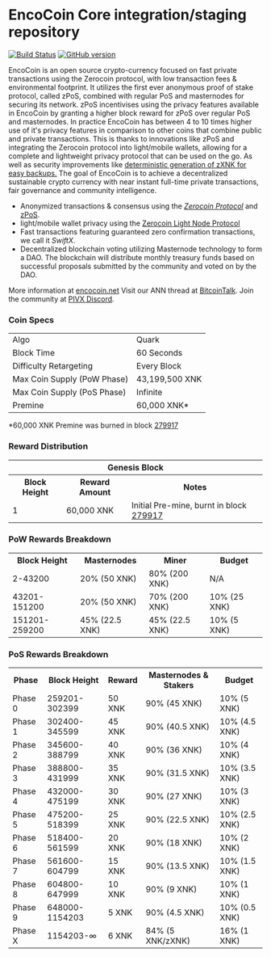 EncoCoin Core integration/staging repository
=====================================

[![Build Status](https://travis-ci.org/EncoCoin-Project/EncoCoin.svg?branch=master)](https://travis-ci.org/EncoCoin-Project/EncoCoin) [![GitHub version](https://badge.fury.io/gh/EncoCoin-Project%2FEncoCoin.svg)](https://badge.fury.io/gh/EncoCoin-Project%2FEncoCoin)

EncoCoin is an open source crypto-currency focused on fast private transactions using the Zerocoin protocol, with low transaction fees & environmental footprint.  It utilizes the first ever anonymous proof of stake protocol, called zPoS, combined with regular PoS and masternodes for securing its network. zPoS incentivises using the privacy features available in EncoCoin by granting a higher block reward for zPoS over regular PoS and masternodes. In practice EncoCoin has between 4 to 10 times higher use of it's privacy features in comparison to other coins that combine public and private transactions. This is thanks to innovations like zPoS and integrating the Zerocoin protocol into light/mobile wallets, allowing for a complete and lightweight privacy protocol that can be used on the go. As well as security improvements like [deterministic generation of zXNK for easy backups.](https://www.reddit.com/r/encocoin/comments/8gbjf7/how_to_use_deterministic_zerocoin_generation/)
The goal of EncoCoin is to achieve a decentralized sustainable crypto currency with near instant full-time private transactions, fair governance and community intelligence.
- Anonymized transactions & consensus using the [_Zerocoin Protocol_](http://www.encocoin.org/zpiv) and [zPoS](https://encocoin.org/zpos/).
- light/mobile wallet privacy using the [Zerocoin Light Node Protocol](https://encocoin.org/wp-content/uploads/2018/11/Zerocoin_Light_Node_Protocol.pdf)
- Fast transactions featuring guaranteed zero confirmation transactions, we call it _SwiftX_.
- Decentralized blockchain voting utilizing Masternode technology to form a DAO. The blockchain will distribute monthly treasury funds based on successful proposals submitted by the community and voted on by the DAO.

More information at [encocoin.net](http://www.encocoin.net) Visit our ANN thread at [BitcoinTalk](https://bitcointalk.org/index.php?topic=5028776.0). Join the community at [PIVX Discord](https://discord.gg/JFnYdyv).

### Coin Specs
<table>
<tr><td>Algo</td><td>Quark</td></tr>
<tr><td>Block Time</td><td>60 Seconds</td></tr>
<tr><td>Difficulty Retargeting</td><td>Every Block</td></tr>
<tr><td>Max Coin Supply (PoW Phase)</td><td>43,199,500 XNK</td></tr>
<tr><td>Max Coin Supply (PoS Phase)</td><td>Infinite</td></tr>
<tr><td>Premine</td><td>60,000 XNK*</td></tr>
</table>

*60,000 XNK Premine was burned in block [279917](http://www.presstab.pw/phpexplorer/EncoCoin/block.php?blockhash=206d9cfe859798a0b0898ab00d7300be94de0f5469bb446cecb41c3e173a57e0)

### Reward Distribution

<table>
<th colspan=4>Genesis Block</th>
<tr><th>Block Height</th><th>Reward Amount</th><th>Notes</th></tr>
<tr><td>1</td><td>60,000 XNK</td><td>Initial Pre-mine, burnt in block <a href="http://www.presstab.pw/phpexplorer/EncoCoin/block.php?blockhash=206d9cfe859798a0b0898ab00d7300be94de0f5469bb446cecb41c3e173a57e0">279917</a></td></tr>
</table>

### PoW Rewards Breakdown

<table>
<th>Block Height</th><th>Masternodes</th><th>Miner</th><th>Budget</th>
<tr><td>2-43200</td><td>20% (50 XNK)</td><td>80% (200 XNK)</td><td>N/A</td></tr>
<tr><td>43201-151200</td><td>20% (50 XNK)</td><td>70% (200 XNK)</td><td>10% (25 XNK)</td></tr>
<tr><td>151201-259200</td><td>45% (22.5 XNK)</td><td>45% (22.5 XNK)</td><td>10% (5 XNK)</td></tr>
</table>

### PoS Rewards Breakdown

<table>
<th>Phase</th><th>Block Height</th><th>Reward</th><th>Masternodes & Stakers</th><th>Budget</th>
<tr><td>Phase 0</td><td>259201-302399</td><td>50 XNK</td><td>90% (45 XNK)</td><td>10% (5 XNK)</td></tr>
<tr><td>Phase 1</td><td>302400-345599</td><td>45 XNK</td><td>90% (40.5 XNK)</td><td>10% (4.5 XNK)</td></tr>
<tr><td>Phase 2</td><td>345600-388799</td><td>40 XNK</td><td>90% (36 XNK)</td><td>10% (4 XNK)</td></tr>
<tr><td>Phase 3</td><td>388800-431999</td><td>35 XNK</td><td>90% (31.5 XNK)</td><td>10% (3.5 XNK)</td></tr>
<tr><td>Phase 4</td><td>432000-475199</td><td>30 XNK</td><td>90% (27 XNK)</td><td>10% (3 XNK)</td></tr>
<tr><td>Phase 5</td><td>475200-518399</td><td>25 XNK</td><td>90% (22.5 XNK)</td><td>10% (2.5 XNK)</td></tr>
<tr><td>Phase 6</td><td>518400-561599</td><td>20 XNK</td><td>90% (18 XNK)</td><td>10% (2 XNK)</td></tr>
<tr><td>Phase 7</td><td>561600-604799</td><td>15 XNK</td><td>90% (13.5 XNK)</td><td>10% (1.5 XNK)</td></tr>
<tr><td>Phase 8</td><td>604800-647999</td><td>10 XNK</td><td>90% (9 XNK)</td><td>10% (1 XNK)</td></tr>
<tr><td>Phase 9</td><td>648000-1154203</td><td>5 XNK</td><td>90% (4.5 XNK)</td><td>10% (0.5 XNK)</td></tr>
<tr><td>Phase X</td><td>1154203-∞</td><td>6 XNK</td><td>84% (5 XNK/zXNK)</td><td>16% (1 XNK)</td></tr>
</table>
